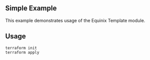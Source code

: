 <!-- TEMPLATE: This file was automatically generated with `generate_addon_structure.sh` and should be modified as necessary -->
## Simple Example

This example demonstrates usage of the Equinix Template module.

## Usage

```
terraform init
terraform apply
```
